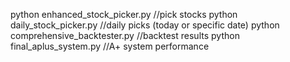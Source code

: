 python enhanced_stock_picker.py //pick stocks
python daily_stock_picker.py //daily picks (today or specific date)
python comprehensive_backtester.py //backtest results
python final_aplus_system.py //A+ system performance